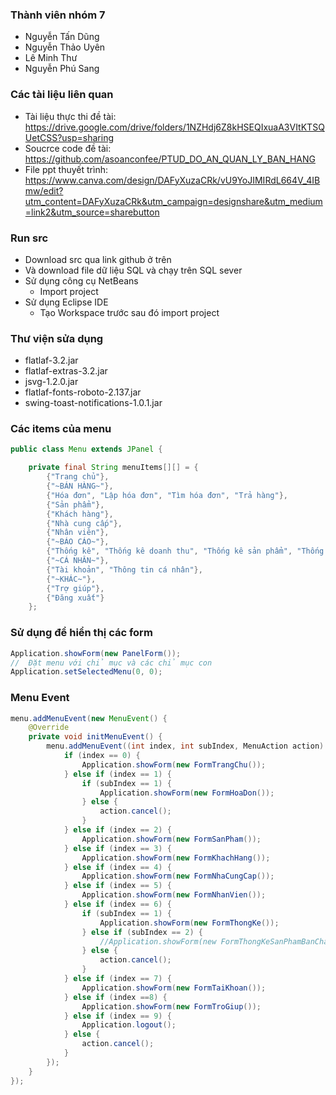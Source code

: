 ### Thành viên nhóm 7
- Nguyễn Tấn Dũng
- Nguyễn Thảo Uyên
- Lê Minh Thư
- Nguyễn Phú Sang

### Các tài liệu liên quan
- Tài liệu thực thi đề tài: https://drive.google.com/drive/folders/1NZHdj6Z8kHSEQIxuaA3VItKTSQUetCSS?usp=sharing
- Soucrce code đề tài: https://github.com/asoanconfee/PTUD_DO_AN_QUAN_LY_BAN_HANG
- File ppt thuyết trình: https://www.canva.com/design/DAFyXuzaCRk/vU9YoJIMIRdL664V_4IBmw/edit?utm_content=DAFyXuzaCRk&utm_campaign=designshare&utm_medium=link2&utm_source=sharebutton

### Run src
- Download src qua link github ở trên
- Và download file dữ liệu SQL và chạy trên SQL sever
- Sử dụng công cụ NetBeans
    - Import project
- Sử dụng Eclipse IDE
    - Tạo Workspace trước sau đó import project

### Thư viện sửa dụng
- flatlaf-3.2.jar
- flatlaf-extras-3.2.jar
- jsvg-1.2.0.jar
- flatlaf-fonts-roboto-2.137.jar
- swing-toast-notifications-1.0.1.jar

### Các items của menu
``` java
public class Menu extends JPanel {

    private final String menuItems[][] = {
        {"Trang chủ"},
        {"~BÁN HÀNG~"},
        {"Hóa đơn", "Lập hóa đơn", "Tìm hóa đơn", "Trả hàng"},
        {"Sản phẩm"},
        {"Khách hàng"},
        {"Nhà cung cấp"},
        {"Nhân viên"},
        {"~BÁO CÁO~"},
        {"Thống kê", "Thống kê doanh thu", "Thống kê sản phẩm", "Thống kê hóa đơn"},
        {"~CÁ NHÂN~"},
        {"Tài khoản", "Thông tin cá nhân"},
        {"~KHÁC~"},
        {"Trợ giúp"},
        {"Đăng xuất"}
    };
```

### Sử dụng để hiển thị các form
``` java
Application.showForm(new PanelForm());
//  Đặt menu với chỉ mục và các chỉ mục con
Application.setSelectedMenu(0, 0);
```
### Menu Event
``` java
menu.addMenuEvent(new MenuEvent() {
    @Override
    private void initMenuEvent() {
        menu.addMenuEvent((int index, int subIndex, MenuAction action) -> {
            if (index == 0) {
                Application.showForm(new FormTrangChu());
            } else if (index == 1) {
                if (subIndex == 1) {
                    Application.showForm(new FormHoaDon());
                } else {
                    action.cancel();
                }
            } else if (index == 2) {
                Application.showForm(new FormSanPham());
            } else if (index == 3) {
                Application.showForm(new FormKhachHang());
            } else if (index == 4) {
                Application.showForm(new FormNhaCungCap());
            } else if (index == 5) {
                Application.showForm(new FormNhanVien());
            } else if (index == 6) {
                if (subIndex == 1) {
                    Application.showForm(new FormThongKe());
                } else if (subIndex == 2) {
                    //Application.showForm(new FormThongKeSanPhamBanChay());
                } else {
                    action.cancel();
                }
            } else if (index == 7) {
                Application.showForm(new FormTaiKhoan());
            } else if (index ==8) {
                Application.showForm(new FormTroGiup());
            } else if (index == 9) {
                Application.logout();
            } else {
                action.cancel();
            }
        });
    }
});
```
